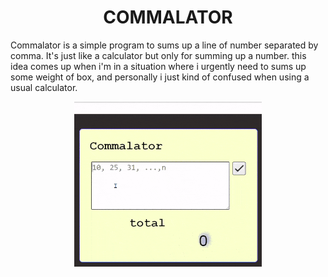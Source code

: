<h1 align="center">COMMALATOR</h1>

Commalator is a simple program to sums up a line of number separated by comma. It's just like a calculator but only for summing up a number. this idea comes up when i'm in a situation where i urgently need to sums up some weight of box, and personally i just kind of confused when using a usual calculator.

<p align="center">
    <img src="./demo.gif">
</p>